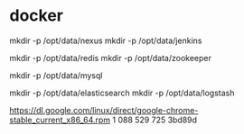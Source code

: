 # docker

mkdir -p /opt/data/nexus
mkdir -p /opt/data/jenkins

mkdir -p /opt/data/redis
mkdir -p /opt/data/zookeeper

mkdir -p /opt/data/mysql

mkdir -p /opt/data/elasticsearch
mkdir -p /opt/data/logstash



https://dl.google.com/linux/direct/google-chrome-stable_current_x86_64.rpm
1 088 529 725
3bd89d